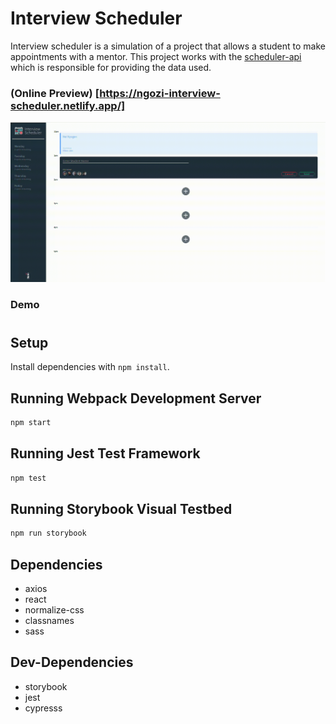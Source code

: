# Interview Scheduler

Interview scheduler is a simulation of a project  that 
allows a student to make appointments with a mentor.
This project works with the 
[scheduler-api ](https://github.com/Gozi1/scheduler-api) which is responsible for providing the data used.

### (Online Preview) [https://ngozi-interview-scheduler.netlify.app/]


!["Demo"](public/images/scheduler.gif)
### Demo
#
## Setup

Install dependencies with `npm install`.

## Running Webpack Development Server

```sh
npm start
```

## Running Jest Test Framework

```sh
npm test
```

## Running Storybook Visual Testbed

```sh
npm run storybook
```
## Dependencies

- axios
- react
- normalize-css
- classnames
- sass

## Dev-Dependencies

- storybook
- jest
- cypresss
